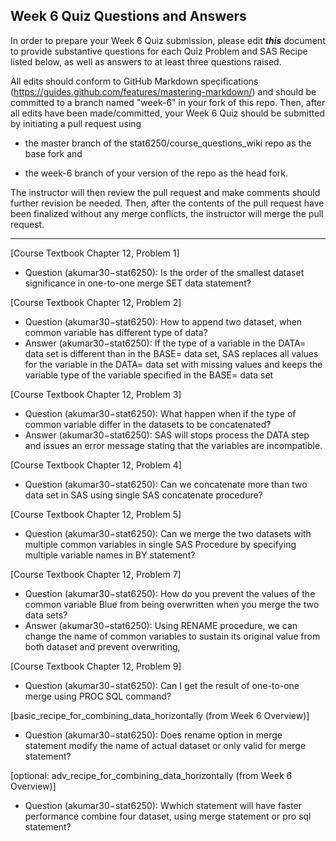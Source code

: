 ## Week 6 Quiz Questions and Answers

In order to prepare your Week 6 Quiz submission, please edit ***this*** document to provide substantive questions for each Quiz Problem and SAS Recipe listed below, as well as answers to at least three questions raised.

All edits should conform to GitHub Markdown specifications (https://guides.github.com/features/mastering-markdown/) and should be committed to a branch named "week-6" in your fork of this repo. Then, after all edits have been made/committed, your Week 6 Quiz should be submitted by initiating a pull request using

- the master branch of the stat6250/course_questions_wiki repo as the base fork and

- the week-6 branch of your version of the repo as the head fork.

The instructor will then review the pull request and make comments should further revision be needed. Then, after the contents of the pull request have been finalized without any merge conflicts, the instructor will merge the pull request.

********************************************************************************



[Course Textbook Chapter 12, Problem 1]
- Question (akumar30−stat6250): Is the order of the smallest dataset significance in one-to-one merge SET data statement? 	



[Course Textbook Chapter 12, Problem 2]
- Question (akumar30−stat6250): How to append two dataset, when common variable has different type of data?
- Answer (akumar30−stat6250):  If the type of a variable in the DATA= data set is different than in the BASE= data set, SAS replaces all values for the variable in the DATA= data set with missing values and keeps the variable type of the variable specified in the BASE= data set



[Course Textbook Chapter 12, Problem 3]
- Question (akumar30−stat6250): What happen when if the type of common variable differ in the datasets to be concatenated?
- Answer (akumar30−stat6250):  SAS will stops process the DATA step and issues an error message stating that the variables are incompatible.



[Course Textbook Chapter 12, Problem 4]
- Question (akumar30−stat6250):  Can we concatenate more than two data set in SAS using single SAS concatenate procedure?



[Course Textbook Chapter 12, Problem 5]
- Question (akumar30−stat6250): Can we merge the two datasets with multiple common variables in single SAS Procedure by specifying multiple variable names in BY statement?



[Course Textbook Chapter 12, Problem 7]
- Question (akumar30−stat6250): How do you prevent the values of the common variable Blue from being overwritten when you merge the two data sets?
- Answer (akumar30−stat6250):  Using RENAME procedure, we can change the name of common variables to sustain its original value from both dataset and prevent overwriting,



[Course Textbook Chapter 12, Problem 9]
- Question (akumar30−stat6250): Can I get the result of one-to-one merge using PROC SQL command?


[basic_recipe_for_combining_data_horizontally (from Week 6 Overview)]
- Question (akumar30−stat6250):  Does rename option in merge statement modify the name of actual dataset or only valid for merge statement?

[optional: adv_recipe_for_combining_data_horizontally (from Week 6 Overview)]
- Question (akumar30−stat6250): Wwhich statement will have faster performance combine four dataset, using merge statement or pro sql statement?
